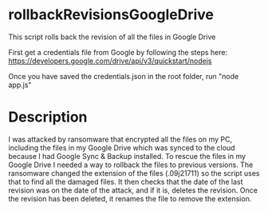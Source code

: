 # rollbackRevisionsGoogleDrive
This script rolls back the revision of all the files in Google Drive

First get a credentials file from Google by following the steps here: https://developers.google.com/drive/api/v3/quickstart/nodejs

Once you have saved the credentials.json in the root folder, run "node app.js"



# Description
I was attacked by ransomware that encrypted all the files on my PC, including the files in my Google Drive which was synced to the cloud
because I had Google Sync & Backup installed.
To rescue the files in my Google Drive I needed a way to rollback the files to previous versions.
The ransomware changed the extension of the files (.09j21711) so the script uses that to find all the damaged files.
It then checks that the date of the last revision was on the date of the attack, and if it is, deletes the revision.
Once the revision has been deleted, it renames the file to remove the extension.